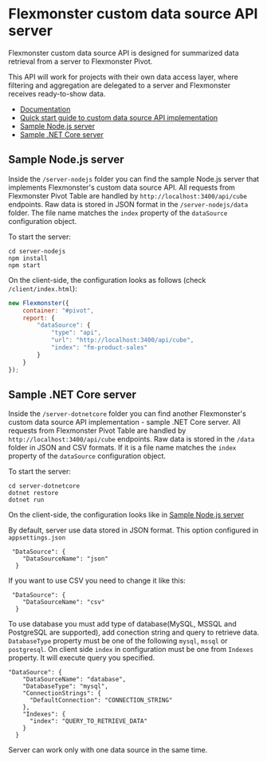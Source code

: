 # Flexmonster custom data source API server

Flexmonster custom data source API is designed for summarized data retrieval from a server to Flexmonster Pivot.

This API will work for projects with their own data access layer, where filtering and aggregation are delegated to a server and Flexmonster receives ready-to-show data.

- [Documentation](https://github.com/flexmonster/api-data-source/wiki/API-documentation)
- [Quick start guide to custom data source API implementation](https://github.com/flexmonster/api-data-source/wiki/Quick-start-guide)
- [Sample Node.js server](#sample-nodejs-server)
- [Sample .NET Core server](#sample-net-core-server)

## Sample Node.js server

Inside the `/server-nodejs` folder you can find the sample Node.js server that implements Flexmonster's custom data source API. All requests from Flexmonster Pivot Table are handled by `http://localhost:3400/api/cube` endpoints. Raw data is stored in JSON format in the `/server-nodejs/data` folder. The file name matches the `index` property of the `dataSource` configuration object.

To start the server:

```
cd server-nodejs
npm install
npm start
```

On the client-side, the configuration looks as follows (check `/client/index.html`):
```javascript
new Flexmonster({
    container: "#pivot",
    report: {
        "dataSource": {
            "type": "api",
            "url": "http://localhost:3400/api/cube",
            "index": "fm-product-sales"
        }
    }
});
```

## Sample .NET Core server

Inside the `/server-dotnetcore` folder you can find another Flexmonster's custom data source API implementation - sample .NET Core server. All requests from Flexmonster Pivot Table are handled by `http://localhost:3400/api/cube` endpoints. Raw data is stored in the `/data` folder in JSON and CSV formats. If it is a file name matches the `index` property of the `dataSource` configuration object.

To start the server:

```
cd server-dotnetcore
dotnet restore
dotnet run
```

On the client-side, the configuration looks like in [Sample Node.js server](#sample-nodejs-server)

By default, server use data stored in JSON format. This option configured in `appsettings.json`

```
 "DataSource": {
    "DataSourceName": "json"
  }
```

If you want to use CSV you need to change it like this: 

```
 "DataSource": {
    "DataSourceName": "csv"
  }
```

To use database you must add type of database(MySQL, MSSQL and PostgreSQL are supported), add conection string and query to retrieve data. `DatabaseType` property must be one of the following `mysql`, `mssql` or `postgresql`. On client side `index` in configuration must be one from `Indexes` property. It will execute query you specified.

```
"DataSource": {
    "DataSourceName": "database",
    "DatabaseType": "mysql",
    "ConnectionStrings": {
      "DefaultConnection": "CONNECTION_STRING"
    },
    "Indexes": {
      "index": "QUERY_TO_RETRIEVE_DATA"
    }
  }
```

Server can work only with one data source in the same time.
